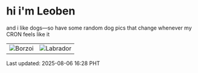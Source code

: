 # hi i'm Leoben

and i like dogs—so have some random dog pics that change whenever my CRON feels like it

|  |  |
|--------|----------|
| ![Borzoi](https://random-dog-vercel.vercel.app/api/random-borzoi?v=1754468927) | ![Labrador](https://random-dog-vercel.vercel.app/api/random-labrador?v=1754468927) |

Last updated: 2025-08-06 16:28 PHT
